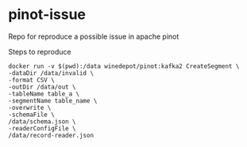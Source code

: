 # pinot-issue
Repo for reproduce a possible issue in apache pinot

Steps to reproduce

```shell
docker run -v $(pwd):/data winedepot/pinot:kafka2 CreateSegment \
-dataDir /data/invalid \
-format CSV \
-outDir /data/out \
-tableName table_a \
-segmentName table_name \
-overwrite \
-schemaFile \
/data/schema.json \
-readerConfigFile \
/data/record-reader.json
```

